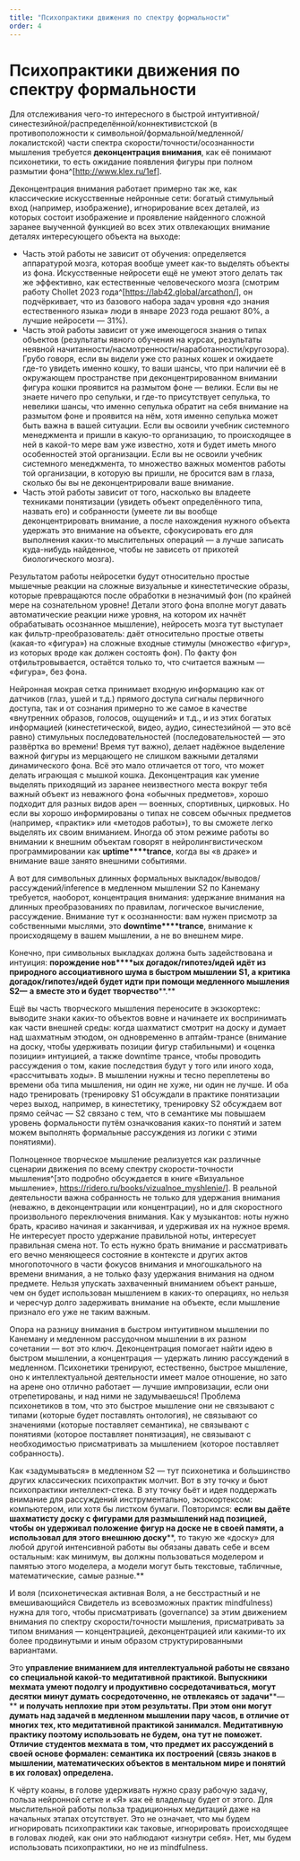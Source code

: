 ```yaml
---
title: "Психопрактики движения по спектру формальности"
order: 4
---
```


# Психопрактики движения по спектру формальности

Для отслеживания чего-то интересного в быстрой интуитивной/синестезийной/распределённой/коннективистской (в противоположности к символьной/формальной/медленной/локалистской) части спектра скорости/точности/осознанности мышления требуется **деконцентрация внимания**, как её понимают психонетики, то есть ожидание появления фигуры при полном размытии фона^[<http://www.klex.ru/1ef>].

Деконцентрация внимания работает примерно так же, как классические искусственные нейронные сети: богатый стимульный вход (например, изображение), игнорирование всех деталей, из которых состоит изображение и проявление найденного сложной заранее выученной функцией во всех этих отвлекающих внимание деталях интересующего объекта на выходе:

* Часть этой работы не зависит от обучения: определяется аппаратурой мозга, которая вообще умеет как-то выделять объекты из фона. Искусственные нейросети ещё не умеют этого делать так же эффективно, как естественные человеческого мозга (смотрим работу Chollet 2023 года^[<https://lab42.global/arcathon/>], он подчёркивает, что из базового набора задач уровня «до знания естественного языка» люди в январе 2023 года решают 80%, а лучшие нейросети — 31%).
* Часть этой работы зависит от уже имеющегося знания о типах объектов (результаты явного обучения на курсах, результаты неявной начитанности/насмотренности/наработанности/кругозора). Грубо говоря, если вы видели уже сто разных кошек и ожидаете где-то увидеть именно кошку, то ваши шансы, что при наличии её в окружающем пространстве при деконцентрированном внимании фигура кошки проявится на размытом фоне — велики. Если вы не знаете ничего про сепульки, и где-то присутствует сепулька, то невелики шансы, что именно сепулька обратит на себя внимание на размытом фоне и проявится на нём, хотя именно сепулька может быть важна в вашей ситуации. Если вы освоили учебник системного менеджмента и пришли в какую-то организацию, то происходящее в ней в какой-то мере вам уже известно, хотя и будет иметь много особенностей этой организации. Если вы не освоили учебник системного менеджмента, то множество важных моментов работы той организации, в которую вы пришли, не бросится вам в глаза, сколько бы вы не деконцентрировали ваше внимание.
* Часть этой работы зависит от того, насколько вы владеете техниками понятизации (увидеть объект определённого типа, назвать его) и собранности (умеете ли вы вообще деконцентрировать внимание, а после нахождения нужного объекта удержать это внимание на объекте, сфокусировать его для выполнения каких-то мыслительных операций — а лучше записать куда-нибудь найденное, чтобы не зависеть от прихотей биологического мозга).

Результатом работы нейросетки будут относительно простые мышечные реакции на сложные визуальные и кинестетические образы, которые превращаются после обработки в незначимый фон (по крайней мере на сознательном уровне! Детали этого фона вполне могут давать автоматические реакции ниже уровня, на котором их начнёт обрабатывать осознанное мышление), нейросеть мозга тут выступает как фильтр-преобразователь: даёт относительно простые ответы (какая-то «фигура») на сложные входные стимулы (множество «фигур», из которых вроде как должен состоять фон). По факту фон отфильтровывается, остаётся только то, что считается важным — «фигура», без фона.

Нейронная мокрая сетка принимает входную информацию как от датчиков (глаз, ушей и т.д.) прямого доступа сигналы первичного доступа, так и от сознания примерно то же самое в качестве «внутренних образов, голосов, ощущений» и т.д., и из этих богатых информацией (кинестетической, видео, аудио, синестезийной — это всё равно) стимульных последовательностей (последовательностей — это развёртка во времени! Время тут важно), делает надёжное выделение важной фигуры из мерцающего не слишком важными деталями динамического фона. Всё это мало отличается от того, что может делать играющая с мышкой кошка. Деконцентрация как умение выделять приходящий из заранее неизвестного места вокруг тебя важный объект из неважного фона «обычных предметов», хорошо подходит для разных видов арен — военных, спортивных, цирковых. Но если вы хорошо информированы о типах не совсем обычных предметов (например, «практик» или «методов работы»), то вы сможете легко выделять их своим вниманием. Иногда об этом режиме работы во внимании к внешним объектам говорят в нейролингвистическом программировании как **uptime****trance**, когда вы «в драке» и внимание ваше занято внешними событиями.

А вот для символьных длинных формальных выкладок/выводов/рассуждений/inference в медленном мышлении S2 по Канеману требуется, наоборот, концентрация внимания: удержание внимания на длинных преобразованиях по правилам, логическое вычисление, рассуждение. Внимание тут к осознанности: вам нужен присмотр за собственными мыслями, это **downtime****trance**, внимание к происходящему в вашем мышлении, а не во внешнем мире.

Конечно, при символьных выкладках должна быть задействована и интуиция: **порождение нов****ых догадок/гипотез/идей** **идёт из природного ассоциативного шума в быстром мышлении** **S****1, а критика догадок****/гипотез/идей** **будет идти при помощи медленного мышления** **S****2****—** **а вместе это и будет творчество****.**

Ещё вы часть творческого мышления переносите в экзокортекс: выводите знаки каких-то объектов вовне и начинаете их воспринимать как части внешней среды: когда шахматист смотрит на доску и думает над шахматным этюдом, он одновременно в аптайм-трансе (внимание на доску, чтобы удерживать позиции фигур стабильными) и «оценка позиции» интуицией, а также downtime трансе, чтобы проводить рассуждения о том, какие последствия будут у того или иного хода, «рассчитывать ходы». В мышлении нужны и тесно переплетены во времени оба типа мышления, ни один не хуже, ни один не лучше. И оба надо тренировать (тренировку S1 обсуждали в практике понятизации через выход, например, в кинестетику, тренировку S2 обсуждаем вот прямо сейчас — S2 связано с тем, что в семантике мы повышаем уровень формальности путём означкования каких-то понятий и затем можем выполнять формальные рассуждения из логики с этими понятиями).

Полноценное творческое мышление реализуется как различные сценарии движения по всему спектру скорости-точности мышления^[это подробно обсуждается в книге «Визуальное мышление», <https://ridero.ru/books/vizualnoe_myshlenie/>]. В реальной деятельности важна собранность не только для удержания внимания (неважно, в деконцентрации или концентрации), но и для скоростного произвольного переключения внимания. Как у музыкантов: ноты нужно брать, красиво начиная и заканчивая, и удерживая их на нужное время. Не интересует просто удержание правильной ноты, интересует правильная смена нот. То есть нужно брать внимание и рассматривать его вечно меняющееся состояние в контексте и других актов многопоточного в части фокусов внимания и многошкального на времени внимания, а не только фазу удержания внимания на одном предмете. Нельзя упускать захваченный вниманием объект раньше, чем он будет использован мышлением в каких-то операциях, но нельзя и чересчур долго задерживать внимание на объекте, если мышление признало его уже не таким важным.

Опора на разницу внимания в быстром интуитивном мышлении по Канеману и медленном рассудочном мышлении в их разном сочетании — вот это ключ. Деконцентрация помогает найти идею в быстром мышлении, а концентрация — удержать линию рассуждений в медленном. Психонетики тренируют, естественно, быстрое мышление, оно к интеллектуальной деятельности имеет малое отношение, но зато на арене оно отлично работает — лучшие импровизации, если они отрепетированы, и над ними не задумываешься! Проблема психонетиков в том, что это быстрое мышление они не связывают с типами (которые будет поставлять онтология), не связывают со значениями (которые поставляет семантика), не связывают с понятиями (которое поставляет понятизация), не связывают с необходимостью присматривать за мышлением (которое поставляет собранность).

Как «задумываться» в медленном S2 — тут психонетика и большинство других классических психопрактик молчит. Вот в эту точку и бьют психопрактики интеллект-стека. В эту точку бьёт и идея поддержать внимание для рассуждений инструментально, экзокортексом: компьютером, или хотя бы листком бумаги. Повторимся: **если вы даёте** **шахматисту доску с фигурами для размышлений над позицией, чтобы он удерживал положение фигур на доске не в своей памяти, а использовал для этого внешнюю доску****, то такую же «доску» для любой другой интенсивной работы вы обязаны давать себе и всем остальным: как минимум, вы должны пользоваться моделером и памятью этого моделера, а модели могут быть текстовые, табличные, математические, самые разные.**

И воля (психонетическая активная Воля, а не бесстрастный и не вмешивающийся Свидетель из всевозможных практик mindfulness) нужна для того, чтобы присматривать (governance) за этим движением внимания по спектру скорости/точности мышления, присматривать за типом внимания — концентрацией, деконцентрацией или какими-то их более продвинутыми и иным образом структурированными вариантами.

Это **управление вниманием для интеллектуальной работы не связано со специальной какой-то медитативной практикой. Выпускники мехмата умеют подолгу и продуктивно сосредотачиваться, могут десятки минут думать сосредоточенно, не отвлекаясь от задачи****—** **и получать неплохие при этом результаты. При этом они могут думать над задачей в медленном мышлении пару часов, в отличие от многих тех, кто медитативной практикой занимался. Медитативную практику поэтому использовать не будем, она тут не поможет.** **Отличие студентов мехмата в том, что предмет их рассуждений в своей основе формален: семантика их построений (связь знаков в мышлении, математических объектов в ментальном мире и понятий в их головах) определена.**

К чёрту коаны, в голове удерживать нужно сразу рабочую задачу, польза нейронной сетке и «Я» как её владельцу будет от этого. Для мыслительной работы польза традиционных медитаций даже на начальных этапах отсутствует. Это не означает, что мы будем игнорировать психопрактики как таковые, игнорировать происходящее в головах людей, как они это наблюдают «изнутри себя». Нет, мы будем использовать психопрактики, но не из mindfulness.